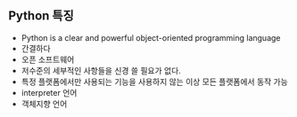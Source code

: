## Python 특징
 - Python is a clear and powerful object-oriented programming language
 - 간결하다
 - 오픈 소프트웨어
 - 저수준의 세부적인 사항들을 신경 쓸 필요가 없다.
 - 특정 플랫폼에서만 사용되는 기능을 사용하지 않는 이상
   모든 플랫폼에서 동작 가능
 - interpreter 언어
 - 객체지향 언어
